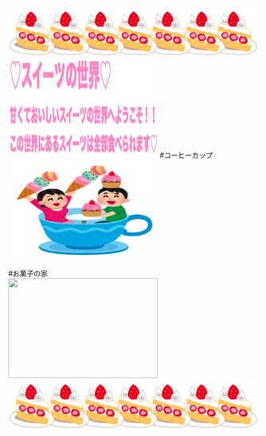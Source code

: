 
<img src="ケーキ.png" width="800" height="100"/>
<img src="title2.png" width="300" height="200"/>
#コーヒーカップ<br>
<img src="coffee.png" width="300" height="200"/>

#お菓子の家<br>
<img src="家.png" width="300" height="200"/>
<img src="ケーキ.png" width="800" height="100"/>
